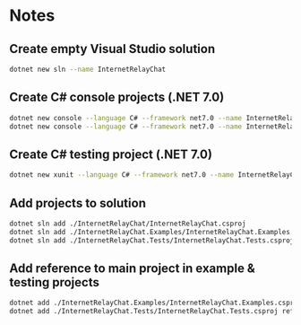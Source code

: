 # Notes

## Create empty Visual Studio solution
```sh
dotnet new sln --name InternetRelayChat
```

## Create C# console projects (.NET 7.0)
```sh
dotnet new console --language C# --framework net7.0 --name InternetRelayChat
dotnet new console --language C# --framework net7.0 --name InternetRelayChat.Examples
```

## Create C# testing project (.NET 7.0)
```sh
dotnet new xunit --language C# --framework net7.0 --name InternetRelayChat.Tests
```

## Add projects to solution
```sh
dotnet sln add ./InternetRelayChat/InternetRelayChat.csproj
dotnet sln add ./InternetRelayChat.Examples/InternetRelayChat.Examples.csproj
dotnet sln add ./InternetRelayChat.Tests/InternetRelayChat.Tests.csproj
```

## Add reference to main project in example & testing projects
```sh
dotnet add ./InternetRelayChat.Examples/InternetRelayChat.Examples.csproj reference ./InternetRelayChat/InternetRelayChat.csproj
dotnet add ./InternetRelayChat.Tests/InternetRelayChat.Tests.csproj reference ./InternetRelayChat/InternetRelayChat.csproj
```
